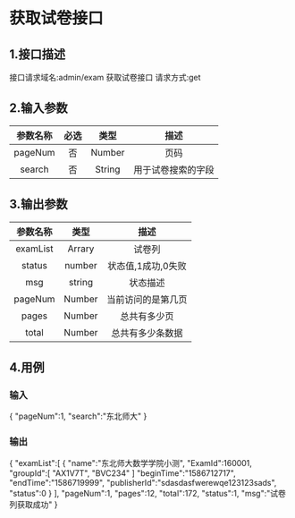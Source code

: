 # 获取试卷接口

## 1.接口描述

接口请求域名:admin/exam
获取试卷接口
请求方式:get

## 2.输入参数

| 参数名称  | 必选  |  类型  |         描述         |
| :-------: | :---: | :----: | :------------------: |
|  pageNum  |  否   | Number  |    页码      |
| search | 否 | String | 用于试卷搜索的字段 |

## 3.输出参数

|  参数名称  |  类型  |         描述         |
| :-------: | :----: | :------------------: |
| examList | Arrary | 试卷列 |
| status | number | 状态值,1成功,0失败 |
| msg | string | 状态描述 |
| pageNum  | Number | 当前访问的是第几页 |
|  pages   | Number |    总共有多少页    |
|  total   | Number |  总共有多少条数据  |

## 4.用例

### 输入

{
    "pageNum":1,
    "search":"东北师大"
}

### 输出

{
    "examList":[
        {
            "name":"东北师大数学学院小测",
            "ExamId":160001,
            "groupId":[
                "AX1V7T",
                "BVC234"
            ]
            "beginTime":"1586712717",
            "endTime":"1586719999",
            "publisherId":"sdasdasfwerewqe123123sads",
            "status":0
        }
    ],
    "pageNum":1,
    "pages":12,
    "total":172,
    "status":1,
    "msg":"试卷列获取成功"
}
